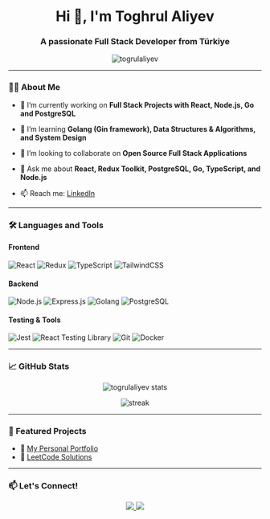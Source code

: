 <h1 align="center">Hi 👋, I'm Toghrul Aliyev</h1>
<h3 align="center">A passionate Full Stack Developer from Türkiye</h3>

<p align="center">
  <img src="https://komarev.com/ghpvc/?username=togrulaliyev&label=Profile%20views&color=0e75b6&style=flat" alt="togrulaliyev" />
</p>

---

### 👨‍💻 About Me

- 🔭 I’m currently working on **Full Stack Projects with React, Node.js, Go and PostgreSQL**

- 🌱 I’m learning **Golang (Gin framework), Data Structures & Algorithms, and System Design**

- 👯 I’m looking to collaborate on **Open Source Full Stack Applications**

- 💬 Ask me about **React, Redux Toolkit, PostgreSQL, Go, TypeScript, and Node.js**

- 📫 Reach me: [LinkedIn](https://www.linkedin.com/in/toghrulaliyev/)

---

### 🛠️ Languages and Tools

#### Frontend
![React](https://img.shields.io/badge/-React-61DAFB?logo=react&logoColor=white&style=flat-square)
![Redux](https://img.shields.io/badge/-Redux-764ABC?logo=redux&logoColor=white&style=flat-square)
![TypeScript](https://img.shields.io/badge/-TypeScript-3178C6?logo=typescript&logoColor=white&style=flat-square)
![TailwindCSS](https://img.shields.io/badge/-TailwindCSS-06B6D4?logo=tailwindcss&logoColor=white&style=flat-square)

#### Backend
![Node.js](https://img.shields.io/badge/-Node.js-339933?logo=node.js&logoColor=white&style=flat-square)
![Express.js](https://img.shields.io/badge/-Express.js-000000?logo=express&logoColor=white&style=flat-square)
![Golang](https://img.shields.io/badge/-Golang-00ADD8?logo=go&logoColor=white&style=flat-square)
![PostgreSQL](https://img.shields.io/badge/-PostgreSQL-4169E1?logo=postgresql&logoColor=white&style=flat-square)

#### Testing & Tools
![Jest](https://img.shields.io/badge/-Jest-C21325?logo=jest&logoColor=white&style=flat-square)
![React Testing Library](https://img.shields.io/badge/-RTL-E33332?logo=testing-library&logoColor=white&style=flat-square)
![Git](https://img.shields.io/badge/-Git-F05032?logo=git&logoColor=white&style=flat-square)
![Docker](https://img.shields.io/badge/-Docker-2496ED?logo=docker&logoColor=white&style=flat-square)

---

### 📈 GitHub Stats

<p align="center">
  <img src="https://github-readme-stats.vercel.app/api?username=togrulaliyev&show_icons=true&theme=radical" alt="togrulaliyev stats" />
</p>

<p align="center">
  <img src="https://github-readme-streak-stats.herokuapp.com/?user=togrulaliyev&theme=radical" alt="streak" />
</p>

---

### 📌 Featured Projects

- 💼 [My Personal Portfolio](https://togrulaliyev.com/)
- 🧮 [LeetCode Solutions](https://leetcode.com/u/ToghrulAliyev/)

---

### 📫 Let's Connect!

<p align="center">
  <a href="https://www.linkedin.com/in/toghrulaliyev/" target="_blank">
    <img src="https://img.shields.io/badge/-LinkedIn-0A66C2?logo=linkedin&logoColor=white&style=for-the-badge" />
  </a>
  <a href="mailto:togrulali4@gmail.com" target="_blank">
    <img src="https://img.shields.io/badge/-Gmail-D14836?logo=gmail&logoColor=white&style=for-the-badge" />
  </a>
</p>
